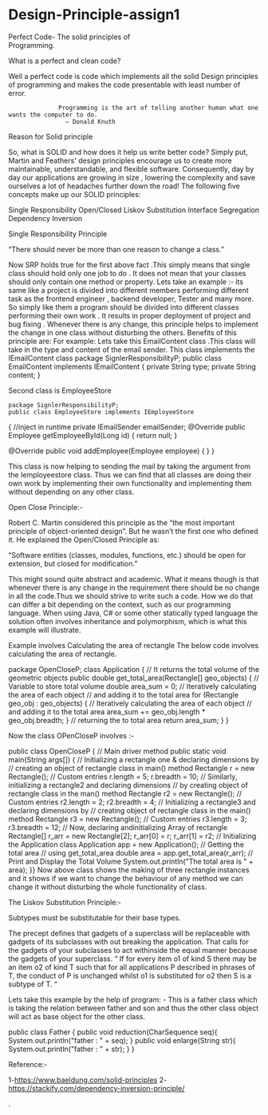 # Design-Principle-assign1


Perfect Code- The solid principles of   
                                                Programming.









					  			

    

What is a perfect and clean code?

Well  a perfect code is code which implements all the solid Design principles of programming and makes the code presentable with least number of error. 

                  Programming is the art of telling another human what one wants the computer to do.
                    — Donald Knuth

                                                       





Reason for Solid principle

So, what is SOLID and how does it help us write better code? Simply put, Martin and Feathers' design principles encourage us to create more maintainable, understandable, and flexible software.
 Consequently, day by day our applications are growing in size , lowering  the complexity and save ourselves a lot of headaches further down the road!
The following five concepts make up our SOLID principles:

Single Responsibility
Open/Closed
Liskov Substitution
Interface Segregation
Dependency Inversion


Single Responsibility Principle

“There should  never be more than one reason to change a class.”

Now SRP holds true for the first above fact .This simply means that single class should hold only one job to do .
It does not mean that your classes should only contain one method or property.
Lets take an example :-  its same like a project is divided into different members performing different task as 
the frontend engineer , backend developer, Tester and many more.
So simply like them a program should be divided into different classes performing their own work .
It results in proper deployment of project and bug fixing .
Whenever there is any change, this principle helps to implement the change in one class without disturbing the others.
Benefits of this principle are:
For example:
Lets take this EmailContent class .This class will take in the type and content of the email sender.
This class implements the IEmailContent class
package SignlerResponsibilityP;
public class EmailContent implements IEmailContent
{
   private String type;
   private String content;
}

Second class is EmployeeStore

    package SignlerResponsibilityP; 
    public class EmployeeStore implements IEmployeeStore
{
//inject in runtime
private IEmailSender emailSender;
    @Override
public Employee getEmployeeById(Long id) {
return null;
}

@Override
public void addEmployee(Employee employee) {
}
}

This class is now helping to sending the mail by taking the argument from the Iemployeestore class.
Thus we can find that all classes are doing their own work by implementing their own functionality and implementing them without depending on any other class.


Open Close Principle:-

Robert C. Martin considered this principle as the “the most important principle of object-oriented design”. But he wasn’t the first one who defined it. He explained the Open/Closed Principle as:

“Software entities (classes, modules, functions, etc.) should be open for extension, but closed for modification.”

This might sound quite abstract and academic. What it means though is that whenever there is any change in the requirement there should be no change in all the code.Thus we should strive to write such a code. How we do that can differ a bit depending on the context, such as our programming language. When using Java, C# or some other statically typed language the solution often involves inheritance and polymorphism, which is what this example will illustrate.

Example involves Calculating the area of rectangle
The below code involves calculating the area of rectangle.


package OpenCloseP;
class Application {
   // It returns the total volume of the geometric objects
   public double get_total_area(Rectangle[] geo_objects)
   {
       // Variable to store total volume
       double area_sum = 0;
       // Iteratively calculating the area of each object
       // and adding it to the total area
       for (Rectangle geo_obj : geo_objects) {
           // Iteratively calculating the area of each object
           // and adding it to the total area
           area_sum += geo_obj.length * geo_obj.breadth;
       }
       // returning the to total area
       return area_sum;
   }
}

Now the class OPenCloseP involves :-

public class OpenCloseP {
   // Main driver method
   public static void main(String args[])
   {
       // Initializing a rectangle one & declaring dimensions by
       // creating an object of rectangle class in main() method
       Rectangle r = new Rectangle();
       // Custom entries
       r.length = 5;
       r.breadth = 10;
       // Similarly, initializing a rectangle2 and declaring dimensions
       // by creating object of rectangle class in the man() method
       Rectangle r2 = new Rectangle();
       // Custom entries
       r2.length = 2;
       r2.breadth = 4;
       // Initializing a rectangle3 and declaring dimensions by
       // creating object of rectangle class in the main() method
       Rectangle r3 = new Rectangle();
       // Custom entries
       r3.length = 3;
       r3.breadth = 12;
       // Now, declaring andinitializing Array of rectangle
       Rectangle[] r_arr = new Rectangle[2];
       r_arr[0] = r;
       r_arr[1] = r2;
       // Initializing the Application class
       Application app = new Application();
       // Getting the total area
       // using get_total_area
       double area = app.get_total_area(r_arr);
       // Print and Display the Total Volume
       System.out.println("The total area is " + area);
   }}
Now above class shows the making of three rectangle instances and it shows if we want to change the behaviour of any method we can change it without disturbing the whole functionality of class.

The Liskov Substitution Principle:-

Subtypes must be substitutable for their base types.

The precept defines that gadgets of a superclass will be replaceable with gadgets of its subclasses with out breaking the application. That calls for the gadgets of your subclasses to act withinside the equal manner because the gadgets of your superclass.
“ If for every item o1 of kind S there may be an item o2 of kind T such that for all applications P described in phrases of T, the conduct of P is unchanged whilst o1 is substituted for o2 then S is a subtype of T. “

Lets take this example by the help of program: - 
This is a father class which is taking the relation between father and son and thus the other class object will act as base object for the other class.


public class Father {
             public void reduction(CharSequence seq){
                     System.out.println("father : " + seq);
                }
             public void enlarge(String str){
                     System.out.println("father : " + str);
                 }
}


Reference:-

1-https://www.baeldung.com/solid-principles
2- https://stackify.com/dependency-inversion-principle/







.
